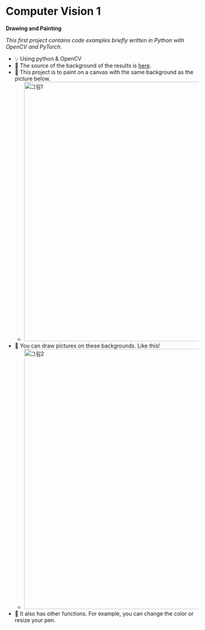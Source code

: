 # Computer Vision 1

**Drawing and Painting**

*This first project contains code examples briefly written in Python with OpenCV and PyTorch.*

- 💡 Using python & OpenCV
- 🎡 The source of the background of the results is [here](https://github.com/MariyaSha/OpenCV_DrawImages).
- 🚀 This project is to paint on a canvas with the same background as the picture below.
  - <img width="676" alt="그림1" src="https://user-images.githubusercontent.com/90232567/225294334-cb24bb7c-e0a4-4d42-b939-cce5902d733d.png">
- 🌄 You can draw pictures on these backgrounds. Like this!
  - <img width="678" alt="그림2" src="https://user-images.githubusercontent.com/90232567/225294651-1dd453a4-d713-47b2-94b4-e836f0b5ab91.png">
- 🎪 It also has other functions. For example, you can change the color or resize your pen.
